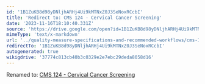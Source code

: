 ```yaml
---
id: '1B1ZuKB8d98yDNljhARHj4Ui9kMTNxZ0J3SeNoxRCcbI'
title: 'Redirect to: CMS 124 - Cervical Cancer Screening'
date: '2023-11-16T18:10:40.331Z'
source: 'https://drive.google.com/open?id=1B1ZuKB8d98yDNljhARHj4Ui9kMTNxZ0J3SeNoxRCcbI'
mimeType: 'text/x-markdown'
url: '../quality-measure-specifications-and-recommended-workflows/cms-124-cervical-cancer-screening.md'
redirectTo: '1B1ZuKB8d98yDNljhARHj4Ui9kMTNxZ0J3SeNoxRCcbI'
autogenerated: true
wikigdrive: '37774c813cb40b3c0329e2e7ebc29deda8058d16'
---
```

Renamed to: [CMS 124 - Cervical Cancer Screening](../quality-measure-specifications-and-recommended-workflows/cms-124-cervical-cancer-screening.md)
